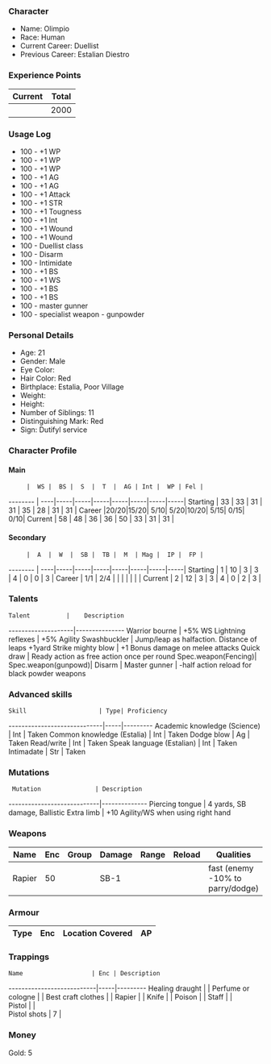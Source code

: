 ### Character
- Name: Olimpio
- Race: Human
- Current Career: Duellist
- Previous Career: Estalian Diestro

### Experience Points
Current | Total
--------|------
        | 2000
    
### Usage Log
- 100 - +1 WP
- 100 - +1 WP
- 100 - +1 WP
- 100 - +1 AG
- 100 - +1 AG
- 100 - +1 Attack
- 100 - +1 STR
- 100 - +1 Tougness
- 100 - +1 Int
- 100 - +1 Wound
- 100 - +1 Wound
- 100 - Duellist class
- 100 - Disarm
- 100 - Intimidate
- 100 - +1 BS
- 100 - +1 WS
- 100 - +1 BS
- 100 - +1 BS
- 100 - master gunner
- 100 - specialist weapon - gunpowder




### Personal Details
- Age: 21
- Gender: Male
- Eye Color: 
- Hair Color: Red
- Birthplace: Estalia, Poor Village
- Weight: 
- Height: 
- Number of Siblings: 11
- Distinguishing Mark: Red
- Sign: Dutifyl service

### Character Profile

#### Main
         |  WS |  BS |  S  |  T  |  AG | Int |  WP | Fel |
-------- | ----|-----|-----|-----|-----|-----|-----|-----|
Starting |  33 |  33 |  31 |  31 |  35 |  28 |  31 |  31 |
Career   |20/20|15/20| 5/10| 5/20|10/20| 5/15| 0/15| 0/10|
Current  |  58 |  48 |  36 |  36 |  50 |  33 |  31 |  31 |

#### Secondary
         |  A  |  W  |  SB |  TB |  M  | Mag |  IP |  FP |
-------- | ----|-----|-----|-----|-----|-----|-----|-----|
Starting |  1  |  10 |  3  |  3  |  4  |  0  |  0  |  3  |
Career   | 1/1 | 2/4 |     |     |     |     |     |     |
Current  |  2  |  12 |  3  |  3  |  4  |  0  |  2  |  3  |
  
### Talents
    Talent          |    Description
--------------------|---------------
Warrior bourne      | +5% WS
Lightning reflexes  | +5% Agility
Swashbuckler        | Jump/leap as halfaction. Distance of leaps +1yard
Strike mighty blow  | +1 Bonus damage on melee attacks
Quick draw          | Ready action as free action once per round
Spec.weapon(Fencing)|
Spec.weapon(gunpowd)|
Disarm              |
Master gunner       | -half action reload for black powder weapons



### Advanced skills
    Skill                    | Type| Proficiency
-----------------------------|-----|---------
Academic knowledge (Science) | Int | Taken
Common knowledge  (Estalia)  | Int | Taken
Dodge blow                   | Ag  | Taken
Read/write                   | Int | Taken
Speak language (Estalian)    | Int | Taken
Intimadate                   | Str | Taken

### Mutations
     Mutation               | Description
----------------------------|--------------
Piercing tongue             | 4 yards, SB damage, Ballistic
Extra limb                  | +10 Agility/WS when using right hand


### Weapons
   Name  | Enc | Group | Damage | Range | Reload | Qualities
-------- |-----|-------|--------|-------|--------|---------------------------------
   Rapier|  50 |       |   SB-1 |       |        | fast (enemy -10% to parry/dodge)
  
### Armour
   Type   | Enc | Location Covered | AP |
----------|-----|------------------|----|

### Trappings
    Name                   | Enc | Description
---------------------------|-----|---------
Healing draught            |     | 
Perfume or cologne         |     | 
Best craft clothes         |     | 
Rapier                     |     | 
Knife          	     	   |     |
Poison                     |     |
Staff                      |     |   
Pistol                     |     |   
Pistol shots               |  7  |   

### Money
Gold: 5
